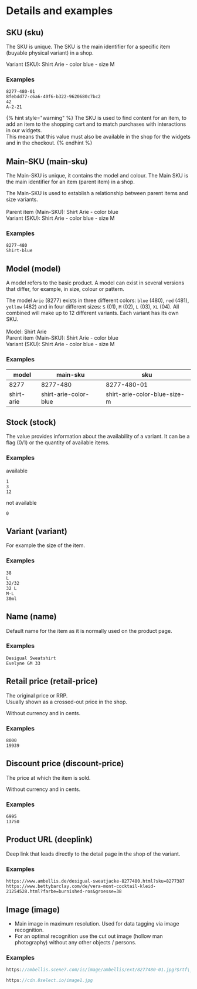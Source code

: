 # Details and examples

## SKU (sku)

The SKU is unique. The SKU is the main identifier for a specific item (buyable physical variant) in a shop.

Variant (SKU): Shirt Arie - color blue - size M

### Examples

```
8277-480-01
8febdd77-c6a6-40f6-b322-9620680c7bc2
42
A-2-21
```

{% hint style="warning" %}
The SKU is used to find content for an item, to add an item to the shopping cart and to match purchases with interactions in our widgets. \
This means that this value must also be available in the shop for the widgets and in the checkout.
{% endhint %}

## Main-SKU (main-sku)

The Main-SKU is unique, it contains the model and colour. The Main SKU is the main identifier for an item (parent item) in a shop.&#x20;

The Main-SKU is used to establish a relationship between parent items and size variants.\
\
Parent item (Main-SKU): Shirt Arie - color blue\
Variant (SKU): Shirt Arie - color blue - size M

### Examples

```
8277-480
Shirt-blue
```

## Model (model)

A model refers to the basic product. A model can exist in several versions that differ, for example, in size, colour or pattern.

The model `Arie` (8277) exists in three different colors: `blue` (480), `red` (481), `yellow` (482) and in four different sizes: `S` (01), `M` (02), `L` (03), `XL` (04). All combined will make up to 12 different variants. Each variant has its own SKU.\
\
Model: Shirt Arie\
Parent item (Main-SKU): Shirt Arie - color blue\
Variant (SKU): Shirt Arie - color blue - size M

### Examples

| model      | main-sku              | sku                          |
| ---------- | --------------------- | ---------------------------- |
| 8277       | 8277-480              | 8277-480-01                  |
| shirt-arie | shirt-arie-color-blue | shirt-arie-color-blue-size-m |

## Stock (stock)

The value provides information about the availability of a variant. It can be a flag (0/1) or the quantity of available items.

### Examples

available

```
1
3
12
```

not available

```
0
```

## Variant (variant)

For example the size of the item.

### Examples

```
38
L
32/32
32 L
M-L
30ml
```

## Name (name)

Default name for the item as it is normally used on the product page.

### Examples

```
Desigual Sweatshirt
Evelyne GM 33
```

## Retail price (retail-price)

The original price or RRP. \
Usually shown as a crossed-out price in the shop.&#x20;

Without currency and in cents.

### Examples

```
8000
19939
```

## Discount price (discount-price)

The price at which the item is sold.&#x20;

Without currency and in cents.

### Examples

```
6995
13750
```

## Product URL (deeplink)

Deep link that leads directly to the detail page in the shop of the variant.

### Examples

```
https://www.ambellis.de/desigual-sweatjacke-8277480.html?sku=8277387
https://www.bettybarclay.com/de/vera-mont-cocktail-kleid-21254528.html?farbe=burnished-ros&groesse=38
```

## Image (image)

* Main image in maximum resolution. Used for data tagging via image recognition.
* For an optimal recognition use the cut out image (hollow man photography) without any other objects / persons.

### Examples

```javascript
https://ambellis.scene7.com/is/image/ambellis/ext/8277480-01.jpg?$rtf\_amb\_prod-main-zoom\_xl$

https://cdn.8select.io/image1.jpg
```
